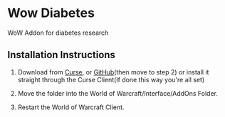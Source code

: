 Wow Diabetes
============

WoW Addon for diabetes research

## Installation Instructions

1. Download from [Curse](http://www.curse.com/addons/wow/wow-diabetes), or [GitHub](https://github.com/amm4108/WowDiabetes)(then move to step 2) or install it straight through the Curse Client(If done this way you're all set)

2. Move the folder into the World of Warcraft/Interface/AddOns Folder.

3. Restart the World of Warcraft Client.
